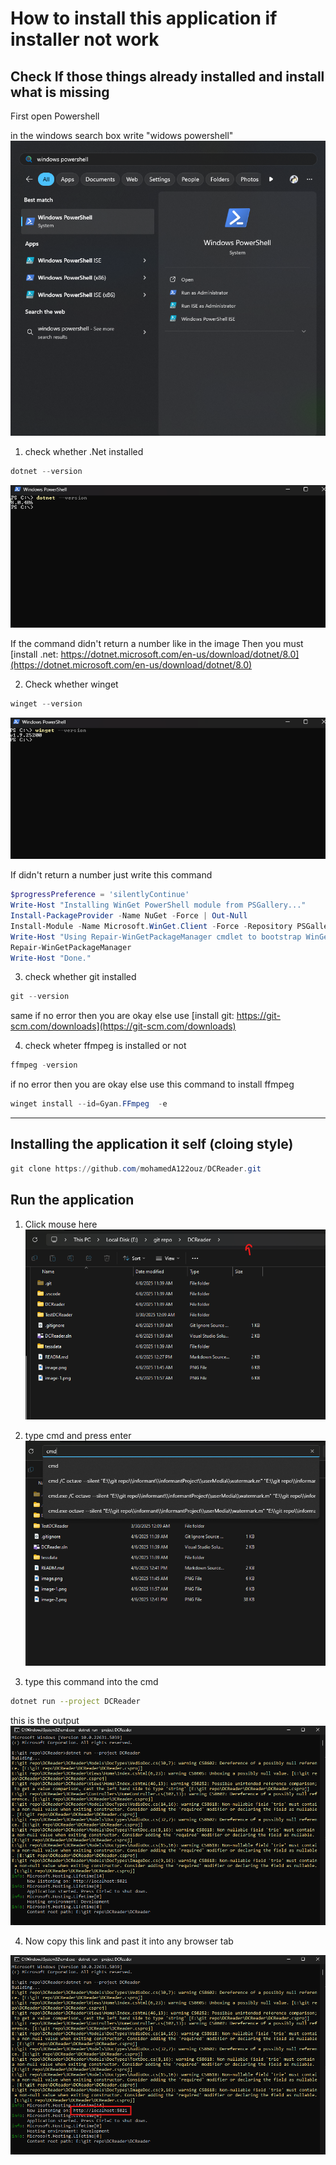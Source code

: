 # How to install this application if installer not work

## Check If those things already installed and install what is missing

First open Powershell

in the windows search box write "widows powershell"
![alt text](image-6.png)

1. check whether .Net installed

```powershell
dotnet --version
```
![alt text](image.png)

If the command didn't return a number like in the image Then you must [install .net: https://dotnet.microsoft.com/en-us/download/dotnet/8.0](https://dotnet.microsoft.com/en-us/download/dotnet/8.0)

2. Check whether winget

```powershell
winget --version
```
![alt text](image-1.png)

If didn't return a number just write this command

```powershell
$progressPreference = 'silentlyContinue'
Write-Host "Installing WinGet PowerShell module from PSGallery..."
Install-PackageProvider -Name NuGet -Force | Out-Null
Install-Module -Name Microsoft.WinGet.Client -Force -Repository PSGallery | Out-Null
Write-Host "Using Repair-WinGetPackageManager cmdlet to bootstrap WinGet..."
Repair-WinGetPackageManager
Write-Host "Done."
```

3. check whether git installed

```powershell
git --version
```

same if no error then you are okay else use [install git: https://git-scm.com/downloads](https://git-scm.com/downloads)

4. check wheter ffmpeg is installed or not

```powershell
ffmpeg -version
```

if no error then you are okay else use this command to install ffmpeg

```powershell
winget install --id=Gyan.FFmpeg  -e
```
___

## Installing the application it self (cloing style)

```powershell
git clone https://github.com/mohamedA122ouz/DCReader.git
```
## Run the application 

1. Click mouse here
![alt text](image-2.png)

2. type cmd and press enter
![alt text](image-3.png)

3. type this command into the cmd

```bash
dotnet run --project DCReader
```
this is the output 
![alt text](image-4.png)

4. Now copy this link and past it into any browser tab

![alt text](image-5.png)
